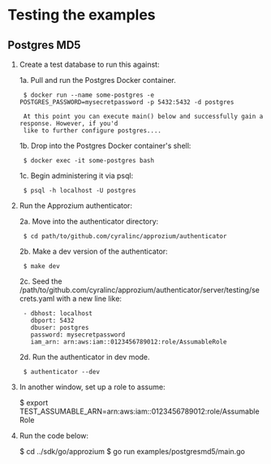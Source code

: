 # Testing the examples

## Postgres MD5

1. Create a test database to run this against:

	1a. Pull and run the Postgres Docker container.

		$ docker run --name some-postgres -e POSTGRES_PASSWORD=mysecretpassword -p 5432:5432 -d postgres

		At this point you can execute main() below and successfully gain a response. However, if you'd
		like to further configure postgres....

	1b. Drop into the Postgres Docker container's shell:

		$ docker exec -it some-postgres bash

	1c. Begin administering it via psql:

		$ psql -h localhost -U postgres

2. Run the Approzium authenticator:

	2a. Move into the authenticator directory:

		$ cd path/to/github.com/cyralinc/approzium/authenticator

	2b. Make a dev version of the authenticator:

		$ make dev

	2c. Seed the /path/to/github.com/cyralinc/approzium/authenticator/server/testing/secrets.yaml
		with a new line like:

		- dbhost: localhost
		  dbport: 5432
		  dbuser: postgres
		  password: mysecretpassword
		  iam_arn: arn:aws:iam::0123456789012:role/AssumableRole

	2d. Run the authenticator in dev mode.

		$ authenticator --dev

3. In another window, set up a role to assume:

	$ export TEST_ASSUMABLE_ARN=arn:aws:iam::0123456789012:role/AssumableRole

4. Run the code below:

	$ cd ../sdk/go/approzium
	$ go run examples/postgresmd5/main.go
